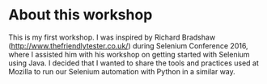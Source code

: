 # About this workshop
This is my first workshop. I was inspired by Richard Bradshaw (http://www.thefriendlytester.co.uk/) during Selenium Conference 2016, where I assisted him with his workshop on getting started with Selenium using Java. I decided that I wanted to share the tools and practices used at Mozilla to run our Selenium automation with Python in a similar way.
